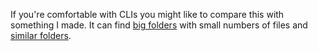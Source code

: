 If you're comfortable with CLIs you might like to compare this with something I made. It can find [big folders](https://github.com/chapmanjacobd/library?tab=readme-ov-file#find-large-folders) with small numbers of files and [similar folders](https://github.com/chapmanjacobd/library?tab=readme-ov-file#similar-folders).
